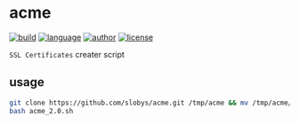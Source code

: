 # acme
[![build](https://github.com/nanqinlang/SVG/blob/master/build%20passing.svg)](https://github.com/nanqinlang-script/acme)
[![language](https://github.com/nanqinlang/SVG/blob/master/language-shell-blue.svg)](https://github.com/nanqinlang-script/acme)
[![author](https://github.com/nanqinlang/SVG/blob/master/author-nanqinlang-lightgrey.svg)](https://github.com/nanqinlang-script/acme)
[![license](https://github.com/nanqinlang/SVG/blob/master/license-GPLv3-orange.svg)](https://github.com/nanqinlang-script/acme)

`SSL Certificates` creater script

## usage
```bash
git clone https://github.com/slobys/acme.git /tmp/acme && mv /tmp/acme/* /
bash acme_2.0.sh
```

